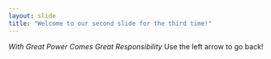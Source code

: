 ```yaml
---
layout: slide
title: "Welcome to our second slide for the third time!"
---
```

*With Great Power Comes Great Responsibility*
Use the left arrow to go back!
